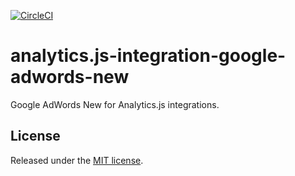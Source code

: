 [![CircleCI](https://circleci.com/gh/segment-integrations/analytics.js-integration-google-adwords-new.svg?style=svg)](https://circleci.com/gh/segment-integrations/analytics.js-integration-google-adwords-new)
# analytics.js-integration-google-adwords-new

Google AdWords New for Analytics.js integrations.

## License

Released under the [MIT license](LICENSE).
